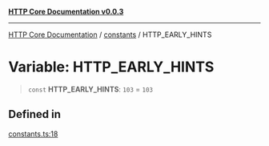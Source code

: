 [**HTTP Core Documentation v0.0.3**](../../README.md)

***

[HTTP Core Documentation](../../modules.md) / [constants](../README.md) / HTTP\_EARLY\_HINTS

# Variable: HTTP\_EARLY\_HINTS

> `const` **HTTP\_EARLY\_HINTS**: `103` = `103`

## Defined in

[constants.ts:18](https://github.com/stonemjs/http-core/blob/33a82b77e98ade423889148c13f25ccd40b75c8a/src/constants.ts#L18)
